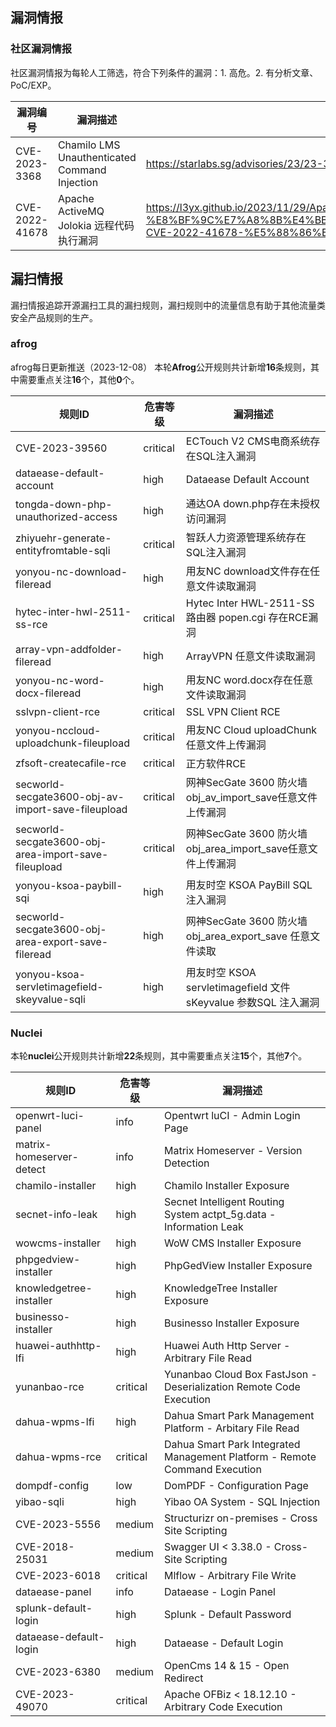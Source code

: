 ## 漏洞情报

### 社区漏洞情报

社区漏洞情报为每轮人工筛选，符合下列条件的漏洞：1. 高危。2. 有分析文章、PoC/EXP。

| 漏洞编号       | 漏洞描述                                      | 参考连接                                                     |
| -------------- | --------------------------------------------- | ------------------------------------------------------------ |
| CVE-2023-3368  | Chamilo LMS Unauthenticated Command Injection | https://starlabs.sg/advisories/23/23-3368/                   |
| CVE-2022-41678 | Apache ActiveMQ Jolokia 远程代码执行漏洞      | https://l3yx.github.io/2023/11/29/Apache-ActiveMQ-Jolokia-%E8%BF%9C%E7%A8%8B%E4%BB%A3%E7%A0%81%E6%89%A7%E8%A1%8C%E6%BC%8F%E6%B4%9E-CVE-2022-41678-%E5%88%86%E6%9E%90/ |

## 漏扫情报

漏扫情报追踪开源漏扫工具的漏扫规则，漏扫规则中的流量信息有助于其他流量类安全产品规则的生产。

### afrog

afrog每日更新推送（2023-12-08） 本轮**Afrog**公开规则共计新增**16**条规则，其中需要重点关注**16**个，其他**0**个。


| 规则ID | 危害等级 | 漏洞描述  |
| ------------ | ------ |  -------- |
| CVE-2023-39560 | critical | ECTouch V2 CMS电商系统存在SQL注入漏洞 |
| dataease-default-account | high | Dataease Default Account |
| tongda-down-php-unauthorized-access | high | 通达OA down.php存在未授权访问漏洞 |
| zhiyuehr-generate-entityfromtable-sqli | critical | 智跃人力资源管理系统存在SQL注入漏洞 |
| yonyou-nc-download-fileread | high | 用友NC download文件存在任意文件读取漏洞 |
| hytec-inter-hwl-2511-ss-rce | critical | Hytec Inter HWL-2511-SS 路由器 popen.cgi 存在RCE漏洞 |
| array-vpn-addfolder-fileread | high | ArrayVPN 任意文件读取漏洞 |
| yonyou-nc-word-docx-fileread | high | 用友NC word.docx存在任意文件读取漏洞 |
| sslvpn-client-rce | critical | SSL VPN Client RCE |
| yonyou-nccloud-uploadchunk-fileupload | critical | 用友NC Cloud uploadChunk 任意文件上传漏洞 |
| zfsoft-createcafile-rce | critical | 正方软件RCE |
| secworld-secgate3600-obj-av-import-save-fileupload | critical | 网神SecGate 3600 防火墙obj_av_import_save任意文件上传漏洞 |
| secworld-secgate3600-obj-area-import-save-fileupload | critical | 网神SecGate 3600 防火墙obj_area_import_save任意文件上传漏洞 |
| yonyou-ksoa-paybill-sqi | high | 用友时空 KSOA PayBill SQL 注入漏洞 |
| secworld-secgate3600-obj-area-export-save-fileread | high | 网神SecGate 3600 防火墙 obj_area_export_save 任意文件读取 |
| yonyou-ksoa-servletimagefield-skeyvalue-sqli | high | 用友时空 KSOA servletimagefield 文件 sKeyvalue 参数SQL 注入漏洞 |

### Nuclei

本轮**nuclei**公开规则共计新增**22**条规则，其中需要重点关注**15**个，其他**7**个。


| 规则ID | 危害等级 | 漏洞描述  |
| ------------ | ------ |  -------- |
| openwrt-luci-panel | info | Opentwrt luCI - Admin Login Page |
| matrix-homeserver-detect | info | Matrix Homeserver - Version Detection |
| chamilo-installer | high | Chamilo Installer Exposure |
| secnet-info-leak | high | Secnet Intelligent Routing System actpt_5g.data - Information Leak |
| wowcms-installer | high | WoW CMS Installer Exposure |
| phpgedview-installer | high | PhpGedView Installer Exposure |
| knowledgetree-installer | high | KnowledgeTree Installer Exposure |
| businesso-installer | high | Businesso Installer Exposure |
| huawei-authhttp-lfi | high | Huawei Auth Http Server - Arbitrary File Read |
| yunanbao-rce | critical | Yunanbao Cloud Box FastJson - Deserialization Remote Code Execution |
| dahua-wpms-lfi | high | Dahua Smart Park Management Platform - Arbitary File Read |
| dahua-wpms-rce | critical | Dahua Smart Park Integrated Management Platform - Remote Command Execution |
| dompdf-config | low | DomPDF - Configuration Page |
| yibao-sqli | high | Yibao OA System - SQL Injection |
| CVE-2023-5556 | medium | Structurizr on-premises - Cross Site Scripting |
| CVE-2018-25031 | medium | Swagger UI < 3.38.0 - Cross-Site Scripting |
| CVE-2023-6018 | critical | Mlflow - Arbitrary File Write |
| dataease-panel | info | Dataease - Login Panel |
| splunk-default-login | high | Splunk - Default Password |
| dataease-default-login | high | Dataease - Default Login |
| CVE-2023-6380 | medium | OpenCms 14 & 15 - Open Redirect |
| CVE-2023-49070 | critical | Apache OFBiz < 18.12.10 - Arbitrary Code Execution |